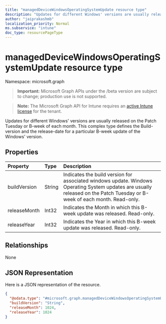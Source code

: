 ```yaml
---
title: "managedDeviceWindowsOperatingSystemUpdate resource type"
description: "Updates for different Windows' versions are usually released on the Patch Tuesday or B-week  of each month. This complex type defines the Build-version and the release-date for a particular B-week update of the Windows' version."
author: "jaiprakashmb"
localization_priority: Normal
ms.subservice: "intune"
doc_type: resourcePageType
---
```


# managedDeviceWindowsOperatingSystemUpdate resource type

Namespace: microsoft.graph

> **Important:** Microsoft Graph APIs under the /beta version are subject to change; production use is not supported.

> **Note:** The Microsoft Graph API for Intune requires an [active Intune license](https://go.microsoft.com/fwlink/?linkid=839381) for the tenant.

Updates for different Windows' versions are usually released on the Patch Tuesday or B-week  of each month. This complex type defines the Build-version and the release-date for a particular B-week update of the Windows' version.

## Properties
|Property|Type|Description|
|:---|:---|:---|
|buildVersion|String|Indicates the build version for associated windows update. Windows Operating System updates are usually released on the Patch Tuesday or B-week of each month. Read-only.|
|releaseMonth|Int32|Indicates the Month in which this B-week update was released. Read-only.|
|releaseYear|Int32|Indicates the Year in which this B-week update was released. Read-only.|

## Relationships
None

## JSON Representation
Here is a JSON representation of the resource.
<!-- {
  "blockType": "resource",
  "@odata.type": "microsoft.graph.managedDeviceWindowsOperatingSystemUpdate"
}
-->
``` json
{
  "@odata.type": "#microsoft.graph.managedDeviceWindowsOperatingSystemUpdate",
  "buildVersion": "String",
  "releaseMonth": 1024,
  "releaseYear": 1024
}
```